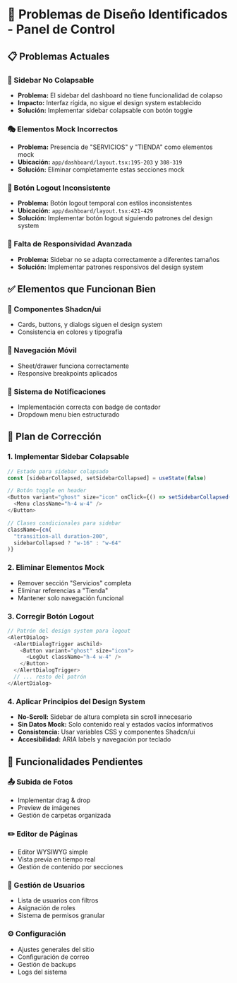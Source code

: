 # 🎨 Problemas de Diseño Identificados - Panel de Control

## 📋 Problemas Actuales

### 🚪 Sidebar No Colapsable
- **Problema:** El sidebar del dashboard no tiene funcionalidad de colapso
- **Impacto:** Interfaz rígida, no sigue el design system establecido
- **Solución:** Implementar sidebar colapsable con botón toggle

### 🎭 Elementos Mock Incorrectos
- **Problema:** Presencia de "SERVICIOS" y "TIENDA" como elementos mock
- **Ubicación:** `app/dashboard/layout.tsx:195-203` y `308-319`
- **Solución:** Eliminar completamente estas secciones mock

### 🚪 Botón Logout Inconsistente
- **Problema:** Botón logout temporal con estilos inconsistentes
- **Ubicación:** `app/dashboard/layout.tsx:421-429`
- **Solución:** Implementar botón logout siguiendo patrones del design system

### 📱 Falta de Responsividad Avanzada
- **Problema:** Sidebar no se adapta correctamente a diferentes tamaños
- **Solución:** Implementar patrones responsivos del design system

## ✅ Elementos que Funcionan Bien

### 🎨 Componentes Shadcn/ui
- Cards, buttons, y dialogs siguen el design system
- Consistencia en colores y tipografía

### 📱 Navegación Móvil
- Sheet/drawer funciona correctamente
- Responsive breakpoints aplicados

### 🔔 Sistema de Notificaciones
- Implementación correcta con badge de contador
- Dropdown menu bien estructurado

## 🎯 Plan de Corrección

### 1. Implementar Sidebar Colapsable
```typescript
// Estado para sidebar colapsado
const [sidebarCollapsed, setSidebarCollapsed] = useState(false)

// Botón toggle en header
<Button variant="ghost" size="icon" onClick={() => setSidebarCollapsed(!sidebarCollapsed)}>
  <Menu className="h-4 w-4" />
</Button>

// Clases condicionales para sidebar
className={cn(
  "transition-all duration-200",
  sidebarCollapsed ? "w-16" : "w-64"
)}
```

### 2. Eliminar Elementos Mock
- Remover sección "Servicios" completa
- Eliminar referencias a "Tienda"
- Mantener solo navegación funcional

### 3. Corregir Botón Logout
```typescript
// Patrón del design system para logout
<AlertDialog>
  <AlertDialogTrigger asChild>
    <Button variant="ghost" size="icon">
      <LogOut className="h-4 w-4" />
    </Button>
  </AlertDialogTrigger>
  // ... resto del patrón
</AlertDialog>
```

### 4. Aplicar Principios del Design System
- **No-Scroll:** Sidebar de altura completa sin scroll innecesario
- **Sin Datos Mock:** Solo contenido real y estados vacíos informativos
- **Consistencia:** Usar variables CSS y componentes Shadcn/ui
- **Accesibilidad:** ARIA labels y navegación por teclado

## 🔧 Funcionalidades Pendientes

### 📤 Subida de Fotos
- Implementar drag & drop
- Preview de imágenes
- Gestión de carpetas organizada

### ✏️ Editor de Páginas
- Editor WYSIWYG simple
- Vista previa en tiempo real
- Gestión de contenido por secciones

### 👥 Gestión de Usuarios
- Lista de usuarios con filtros
- Asignación de roles
- Sistema de permisos granular

### ⚙️ Configuración
- Ajustes generales del sitio
- Configuración de correo
- Gestión de backups
- Logs del sistema